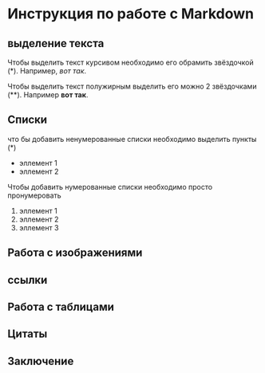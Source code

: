 # Инструкция по работе с Markdown

## выделение текста

Чтобы выделить текст курсивом необходимо его обрамить звёздочкой (*). Например, *вот так*.

Чтобы выделить текст полужирным выделить его можно 2 звёздочками (**). Например **вот так**. 

## Списки

что бы добавить ненумерованные списки необходимо выделить пункты (*)
* эллемент 1
* эллемент 2

Чтобы добавить нумерованные списки необходимо просто пронумеровать
1. эллемент 1
2. эллемент 2
3. эллемент 3
## Работа с изображениями 

## ссылки 

## Работа с таблицами

## Цитаты

## Заключение